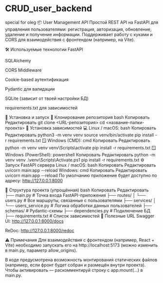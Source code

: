 # CRUD_user_backend
 special for oleg
📦 User Management API
Простой REST API на FastAPI для управления пользователями: регистрация, авторизация, обновление, удаление и получение информации. Поддерживает работу с куками и CORS для взаимодействия с фронтендом (например, на Vite).

🛠️ Используемые технологии
FastAPI

SQLAlchemy

CORS Middleware

Cookie-based аутентификация

Pydantic для валидации

SQLite (зависит от твоей настройки БД)

requirements.txt для зависимостей

🚀 Установка и запуск
📂 Клонирование репозитория
bash
Копировать
Редактировать
git clone <URL-репозитория>
cd <название-папки-проекта>
🧪 Установка зависимостей
💻 Linux / macOS:
bash
Копировать
Редактировать
python3 -m venv venv
source venv/bin/activate
pip install -r requirements.txt
🪟 Windows (CMD):
cmd
Копировать
Редактировать
python -m venv venv
venv\Scripts\activate
pip install -r requirements.txt
🪟 Windows (PowerShell):
powershell
Копировать
Редактировать
python -m venv venv
.\venv\Scripts\Activate.ps1
pip install -r requirements.txt
⚙️ Запуск FastAPI сервера
Linux / macOS:
bash
Копировать
Редактировать
uvicorn main:app --reload
Windows:
cmd
Копировать
Редактировать
uvicorn main:app --reload
По умолчанию приложение будет доступно по адресу: http://127.0.0.1:8000

📄 Структура проекта (упрощённая)
bash
Копировать
Редактировать
├── main.py                  # Точка входа FastAPI-приложения
├── routes/
│   └── users.py             # Все маршруты, связанные с пользователями
├── services/
│   └── users_service.py     # Логика обработки данных пользователей
├── schemas/                 # Pydantic-схемы
├── dependencies.py          # Подключение БД
├── requirements.txt         # Список зависимостей
🔗 Полезные URL
Swagger UI: http://127.0.0.1:8000/docs

ReDoc: http://127.0.0.1:8000/redoc

⚠️ Примечания
Для взаимодействия с фронтендом (например, React + Vite) необходимо запускать его на http://localhost:5173 (можно изменить в main.py, параметр allow_origins).

В коде предусмотрена возможность монтирования статических файлов (например, если фронт будет собран и размещён внутри проекта). Чтобы активировать — раскомментируй строку с app.mount(...) в main.py.
